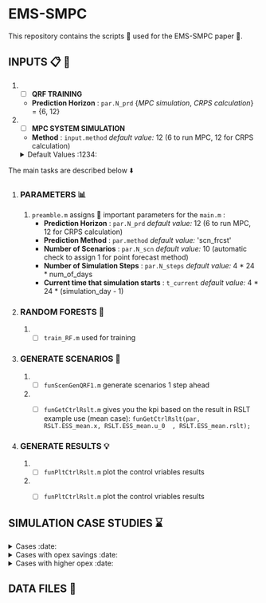 # EMS-SMPC # 
 This repository contains the scripts :scroll: used for the EMS-SMPC paper :page_facing_up:.
 ## INPUTS :clipboard: :floppy_disk: ##
 1. - [ ]  __QRF TRAINING__
    * __Prediction Horizon__  : `par.N_prd`  {_MPC simulation_, _CRPS calculation_} = {6, 12}
 2. - [ ]  __MPC SYSTEM SIMULATION__  
    * __Method__  : `input.method`  _default value:_ 12 (6 to run MPC, 12 for CRPS calculation)

    <details>
     <summary> Default Values :1234:</summary>

     * `par.N_prd = 10`
     * `par.N_prd = 10`

   </details>
   



 The main tasks are described below :arrow_down:
 1. ### PARAMETERS :bar_chart: ###
    1. `preamble.m` assigns :paperclip: important parameters for the `main.m` : 
        * __Prediction Horizon__  : `par.N_prd`  _default value:_ 12 (6 to run MPC, 12 for CRPS calculation)
        * __Prediction Method__   : `par.method` _default value:_ 'scn_frcst'
        * __Number of Scenarios__ : `par.N_scn`  _default value:_ 10 (automatic check to assign 1 for point forecast method)
        * __Number of Simulation Steps__ : `par.N_steps`  _default value:_ 4 * 24 * num_of_days
        * __Current time that simulation starts__ : `t_current`  _default value:_ 4 * 24 * (simulation_day - 1)
       
 2. ### RANDOM FORESTS :deciduous_tree: ### 
    1. - [ ]  `train_RF.m` used for training 
    
 3. ### GENERATE SCENARIOS :crystal_ball: ###
    1. - [ ]  `funScenGenQRF1.m` generate scenarios 1 step ahead 
    2. - [ ]  `funGetCtrlRslt.m` gives you the kpi based on the result in RSLT
               example use (mean case): `funGetCtrlRslt(par, RSLT.ESS_mean.x, RSLT.ESS_mean.u_0  , RSLT.ESS_mean.rslt);`


 4. ### GENERATE RESULTS :bulb: ###
    1. - [ ]  `funPltCtrlRslt.m` plot the control vriables results 
    2. - [ ]  `funPltCtrlRslt.m` plot the control vriables results 


## SIMULATION CASE STUDIES :hourglass: ##

<details>
  <summary>Cases :date:</summary>
  
  * Day 100: 10 April
  * Day 104: 14 April
  * Day 105: 15 April
  * Day 107: 17 April
  * Day 109: 19 April

</details>

<details>
  <summary>Cases with opex savings :date:</summary>
  
  * Day 100: 10 April 
  * Day 107: 17 April
  * Day 112: 21 April
  * Day 118: 27 April
  * Day 126: 06 May
  * Day 226: 14 August
  * Day 237: 25 August
  * Day 61: 02 March
  * Day 166: 15 June

</details>

<details>
  <summary>Cases with higher opex :date:</summary>
  
  * Day 238:  
  * Day 301: 

</details>

## DATA FILES :open_file_folder: ##
